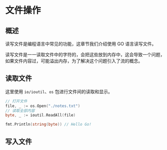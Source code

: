 # 文件操作

## 概述

读写文件是编程语言中常见的功能，这章节我们介绍使用 GO 语言读写文件。

读写文件是一一读取文件中的字符的，会把这些放到内存中，这会导致一个问题，如果文件内容过，可能溢出内存，为了解决这个问题引入了流的概念。

## 读取文件

这里使用 `io/ioutil`、`os` 包进行文件间的读取和显示。

```go
// 打开文件
file, _ := os.Open("./notes.txt")
// 读取全部内容
byte, _ := ioutil.ReadAll(file)

fmt.Println(string(byte)) // Hello Go!
```

## 写入文件
